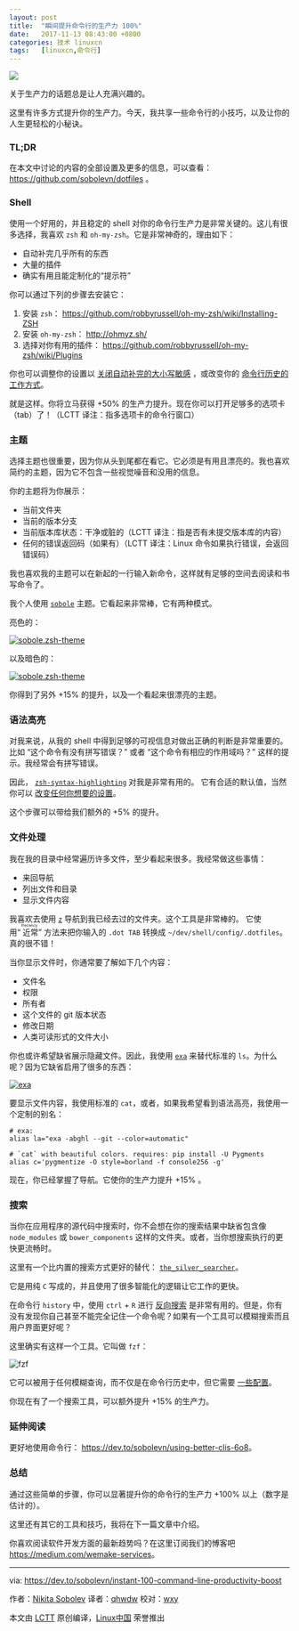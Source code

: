 ```yaml
---
layout: post
title:	"瞬间提升命令行的生产力 100%"
date:	2017-11-13 08:43:00 +0800 
categories:	技术 linuxcn 
tags:	[linuxcn,命令行]
---
```



![](/Asserts/Images/album/201711/12/010750vk5tkm5ipkxxi59v.png)


关于生产力的话题总是让人充满兴趣的。


这里有许多方式提升你的生产力。今天，我共享一些命令行的小技巧，以及让你的人生更轻松的小秘诀。


### TL;DR


在本文中讨论的内容的全部设置及更多的信息，可以查看： <https://github.com/sobolevn/dotfiles> 。


### Shell


使用一个好用的，并且稳定的 shell 对你的命令行生产力是非常关键的。这儿有很多选择，我喜欢 `zsh` 和 `oh-my-zsh`。它是非常神奇的，理由如下：


* 自动补完几乎所有的东西
* 大量的插件
* 确实有用且能定制化的“提示符”


你可以通过下列的步骤去安装它：


1. 安装 `zsh`： <https://github.com/robbyrussell/oh-my-zsh/wiki/Installing-ZSH>
2. 安装 `oh-my-zsh`： <http://ohmyz.sh/>
3. 选择对你有用的插件： <https://github.com/robbyrussell/oh-my-zsh/wiki/Plugins>


你也可以调整你的设置以 [关闭自动补完的大小写敏感](https://github.com/sobolevn/dotfiles/blob/master/zshrc#L12) ，或改变你的 [命令行历史的工作方式](https://github.com/sobolevn/dotfiles/blob/master/zshrc#L24)。


就是这样。你将立马获得 +50% 的生产力提升。现在你可以打开足够多的选项卡（tab）了！（LCTT 译注：指多选项卡的命令行窗口）


### 主题


选择主题也很重要，因为你从头到尾都在看它。它必须是有用且漂亮的。我也喜欢简约的主题，因为它不包含一些视觉噪音和没用的信息。


你的主题将为你展示：


* 当前文件夹
* 当前的版本分支
* 当前版本库状态：干净或脏的（LCTT 译注：指是否有未提交版本库的内容）
* 任何的错误返回码（如果有）（LCTT 译注：Linux 命令如果执行错误，会返回错误码）


我也喜欢我的主题可以在新起的一行输入新命令，这样就有足够的空间去阅读和书写命令了。


我个人使用 [`sobole`](https://github.com/sobolevn/sobole-zsh-theme) 主题。它看起来非常棒，它有两种模式。


亮色的：


[![sobole.zsh-theme](/Asserts/Images/album/201711/12/010801wbcyg01ayi2qjb0m.png)](https://res.cloudinary.com/practicaldev/image/fetch/s--Lz_uthoR--/c_limit,f_auto,fl_progressive,q_auto,w_880/https://raw.githubusercontent.com/sobolevn/sobole-zsh-theme/master/showcases/env-and-user.png)


以及暗色的：


[![sobole.zsh-theme](/Asserts/Images/album/201711/12/010802eyryor5apmsbt3m6.png)](https://res.cloudinary.com/practicaldev/image/fetch/s--4o6hZwL9--/c_limit,f_auto,fl_progressive,q_auto,w_880/https://raw.githubusercontent.com/sobolevn/sobole-zsh-theme/master/showcases/dark-mode.png)


你得到了另外 +15% 的提升，以及一个看起来很漂亮的主题。


### 语法高亮


对我来说，从我的 shell 中得到足够的可视信息对做出正确的判断是非常重要的。比如 “这个命令有没有拼写错误？” 或者 “这个命令有相应的作用域吗？” 这样的提示。我经常会有拼写错误。


因此， [`zsh-syntax-highlighting`](https://github.com/zsh-users/zsh-syntax-highlighting) 对我是非常有用的。 它有合适的默认值，当然你可以 [改变任何你想要的设置](https://github.com/zsh-users/zsh-syntax-highlighting/blob/master/docs/highlighters.md)。


这个步骤可以带给我们额外的 +5% 的提升。


### 文件处理


我在我的目录中经常遍历许多文件，至少看起来很多。我经常做这些事情：


* 来回导航
* 列出文件和目录
* 显示文件内容


我喜欢去使用 [`z`](https://github.com/rupa/z) 导航到我已经去过的文件夹。这个工具是非常棒的。 它使用“<ruby> 近常 <rt>  frecency </rt></ruby>” 方法来把你输入的 `.dot TAB` 转换成 `~/dev/shell/config/.dotfiles`。真的很不错！


当你显示文件时，你通常要了解如下几个内容：


* 文件名
* 权限
* 所有者
* 这个文件的 git 版本状态
* 修改日期
* 人类可读形式的文件大小


你也或许希望缺省展示隐藏文件。因此，我使用 [`exa`](https://github.com/ogham/exa) 来替代标准的 `ls`。为什么呢？因为它缺省启用了很多的东西：


[![exa](/Asserts/Images/album/201711/12/010808pz0d222j277770j3.png)](https://res.cloudinary.com/practicaldev/image/fetch/s--n_YCO9Hj--/c_limit,f_auto,fl_progressive,q_auto,w_880/https://raw.githubusercontent.com/ogham/exa/master/screenshots.png)


要显示文件内容，我使用标准的 `cat`，或者，如果我希望看到语法高亮，我使用一个定制的别名：



```
# exa:
alias la="exa -abghl --git --color=automatic"

# `cat` with beautiful colors. requires: pip install -U Pygments
alias c='pygmentize -O style=borland -f console256 -g'

```

现在，你已经掌握了导航。它使你的生产力提升 +15% 。


### 搜索


当你在应用程序的源代码中搜索时，你不会想在你的搜索结果中缺省包含像 `node_modules` 或 `bower_components` 这样的文件夹。或者，当你想搜索执行的更快更流畅时。


这里有一个比内置的搜索方式更好的替代： [`the_silver_searcher`](https://github.com/ggreer/the_silver_searcher)。


它是用纯 `C` 写成的，并且使用了很多智能化的逻辑让它工作的更快。


在命令行 `history` 中，使用 `ctrl` + `R` 进行 [反向搜索](https://unix.stackexchange.com/questions/73498/how-to-cycle-through-reverse-i-search-in-bash) 是非常有用的。但是，你有没有发现你自己甚至不能完全记住一个命令呢？如果有一个工具可以模糊搜索而且用户界面更好呢？


这里确实有这样一个工具。它叫做 `fzf`：


![fzf](/Asserts/Images/album/201711/12/004508bhx4ll28gzzgnyvv.png)


它可以被用于任何模糊查询，而不仅是在命令行历史中，但它需要 [一些配置](https://github.com/sobolevn/dotfiles/blob/master/shell/.external#L19)。


你现在有了一个搜索工具，可以额外提升 +15% 的生产力。


### 延伸阅读


更好地使用命令行： <https://dev.to/sobolevn/using-better-clis-6o8>。


### 总结


通过这些简单的步骤，你可以显著提升你的命令行的生产力 +100% 以上（数字是估计的）。


这里还有其它的工具和技巧，我将在下一篇文章中介绍。


你喜欢阅读软件开发方面的最新趋势吗？在这里订阅我们的愽客吧 <https://medium.com/wemake-services>。




---


via: <https://dev.to/sobolevn/instant-100-command-line-productivity-boost>


作者：[Nikita Sobolev](https://dev.to/sobolevn) 译者：[qhwdw](https://github.com/qhwdw) 校对：[wxy](https://github.com/wxy)


本文由 [LCTT](https://github.com/LCTT/TranslateProject) 原创编译，[Linux中国](https://linux.cn/) 荣誉推出

